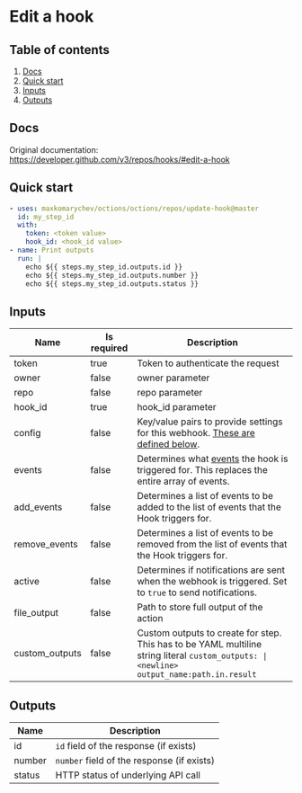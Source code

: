 # Edit a hook

## Table of contents

1. [Docs](#docs)
1. [Quick start](#quick-start)
1. [Inputs](#inputs)
1. [Outputs](#outputs)

<a name="quick-start" ></a>
## Docs

Original documentation: https://developer.github.com/v3/repos/hooks/#edit-a-hook




<a name="quick start" ></a>
## Quick start

```yaml
- uses: maxkomarychev/octions/octions/repos/update-hook@master
  id: my_step_id
  with:
    token: <token value>
    hook_id: <hook_id value>
- name: Print outputs
  run: |
    echo ${{ steps.my_step_id.outputs.id }}
    echo ${{ steps.my_step_id.outputs.number }}
    echo ${{ steps.my_step_id.outputs.status }}
```


<a name="inputs" ></a>
## Inputs

| Name | Is required | Description |
|---|---|---|
|token|true|Token to authenticate the request
|owner|false|owner parameter
|repo|false|repo parameter
|hook_id|true|hook_id parameter
|config|false|Key/value pairs to provide settings for this webhook. [These are defined below](https://developer.github.com/v3/repos/hooks/#create-hook-config-params).
|events|false|Determines what [events](https://developer.github.com/v3/activity/events/types/) the hook is triggered for. This replaces the entire array of events.
|add_events|false|Determines a list of events to be added to the list of events that the Hook triggers for.
|remove_events|false|Determines a list of events to be removed from the list of events that the Hook triggers for.
|active|false|Determines if notifications are sent when the webhook is triggered. Set to `true` to send notifications.
|file_output|false|Path to store full output of the action
|custom_outputs|false|Custom outputs to create for step. This has to be YAML multiline string literal `custom_outputs: \|<newline> output_name:path.in.result`

<a name="outputs" ></a>
## Outputs

| Name | Description |
|---|---|
|id|`id` field of the response (if exists)|
|number|`number` field of the response (if exists)|
|status|HTTP status of underlying API call|

